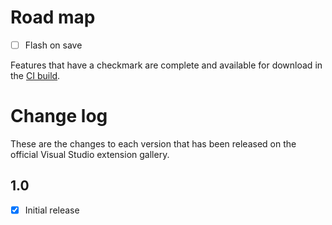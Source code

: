 # Road map

- [ ] Flash on save

Features that have a checkmark are complete and available for
download in the
[CI build](http://vsixgallery.com/extension/376e6cdc-893d-4ae7-ad93-325575c35301/).

# Change log

These are the changes to each version that has been released
on the official Visual Studio extension gallery.

## 1.0

- [x] Initial release